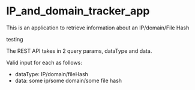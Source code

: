 # IP_and_domain_tracker_app

This is an application to retrieve information about an IP/domain/File Hash

testing 

The REST API takes in 2 query params, dataType and data.

Valid input for each as follows: 
  - dataType: IP/domain/fileHash
  - data: some ip/some domain/some file hash
